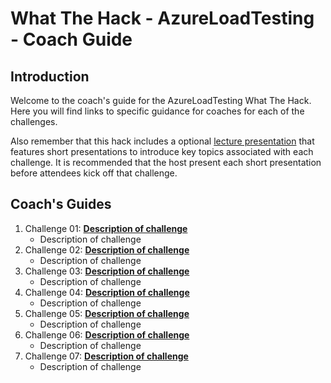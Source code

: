 # What The Hack - AzureLoadTesting - Coach Guide

## Introduction
Welcome to the coach's guide for the AzureLoadTesting What The Hack. Here you will find links to specific guidance for coaches for each of the challenges.

Also remember that this hack includes a optional [lecture presentation](Lectures.pptx) that features short presentations to introduce key topics associated with each challenge. It is recommended that the host present each short presentation before attendees kick off that challenge.

## Coach's Guides
1. Challenge 01: **[Description of challenge](./Solution-01.md)**
	 - Description of challenge
1. Challenge 02: **[Description of challenge](./Solution-02.md)**
	 - Description of challenge
1. Challenge 03: **[Description of challenge](./Solution-03.md)**
	 - Description of challenge
1. Challenge 04: **[Description of challenge](./Solution-04.md)**
	 - Description of challenge
1. Challenge 05: **[Description of challenge](./Solution-05.md)**
	 - Description of challenge
1. Challenge 06: **[Description of challenge](./Solution-06.md)**
	 - Description of challenge
1. Challenge 07: **[Description of challenge](./Solution-07.md)**
	 - Description of challenge
